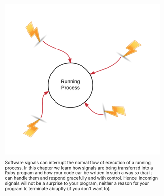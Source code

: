 ![./images/Signals Received by a Running Process](./images/running-process-receives-many-signals.png)

Software signals can interrupt the normal flow of execution of a running process. In this chapter we learn how signals are being transferred into a Ruby program
and how your code can be written in such a way so that it can handle them and respond gracefully and with control. Hence, incomign signals will not be
a surprise to your program, neither a reason for your program to terminate abruptly (if you don't want to).
